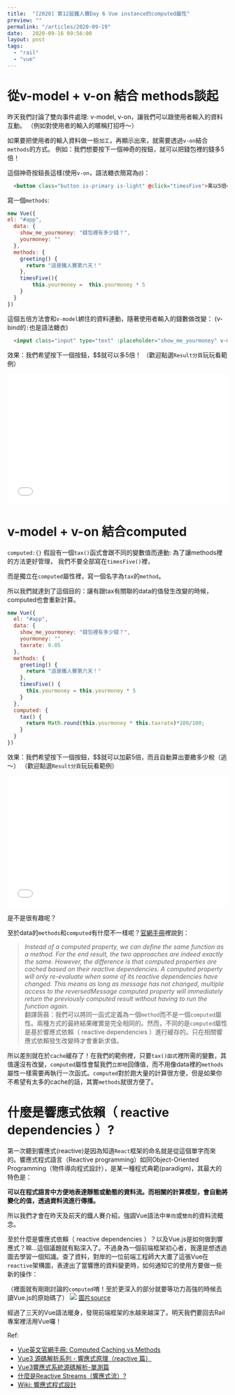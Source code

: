 ```yaml
---
title:  "[2020] 第12屆鐵人賽Day 6 Vue instance的computed屬性"
preview: ""
permalink: "/articles/2020-09-19"
date:   2020-09-16 09:56:00
layout: post
tags: 
  - "rail"
  - "vue"    
---
```


# 從v-model + v-on 結合 methods談起

昨天我們討論了雙向事件處理: v-model, v-on，讓我們可以跟使用者輸入的資料互動。
（例如對使用者的輸入的暱稱打招呼～）

如果要把使用者的輸入資料做一些`加工`，再顯示出來，就需要透過`v-on`結合`methods`的方式。
例如：我們想要按下一個神奇的按鈕，就可以把錢包裡的錢多5倍！

這個神奇按鈕長這樣(使用`v-on`，語法糖衣簡寫為`@`)：

```html
  <button class="button is-primary is-light" @click="timesFive">乘以5倍</button>
```

寫一個`methods`:

```javascript
new Vue({
el: "#app",
  data: {
    show_me_yourmoney: "錢包裡有多少錢？",
    yourmoney: ""
  },
  methods: {
    greeting() {
      return "這是鐵人賽第六天！"
    },
    timesFive(){
    	this.yourmoney =  this.yourmoney * 5
    }
  }
})

```

這個五倍方法會和`v-model`綁住的資料連動，隨著使用者輸入的錢數做改變：
(v-bind的`:`也是語法糖衣)

```html
  <input class="input" type="text" :placeholder="show_me_yourmoney" v-model="yourmoney">
```

效果：我們希望按下一個按鈕，$$就可以多5倍！
（歡迎點選`Result分頁`玩玩看範例）

<iframe width="100%" height="300" src="//jsfiddle.net/tingtinghsu/vwcuysnk/41/embedded/js,html,result/" allowfullscreen="allowfullscreen" allowpaymentrequest frameborder="0"></iframe>



# v-model + v-on 結合computed

`computed:{}`
假設有一個`tax()`函式會跟不同的變數值而連動:
為了讓methods裡的方法更好管理，
我們不要全部寫在`timesFive()`裡，

而是獨立在`computed`屬性裡，寫一個名字為`tax`的`method`。

所以我們就達到了這個目的：讓有跟tax有關聯的data的值發生改變的時候，computed也會重新計算。

```javascript
new Vue({
  el: "#app",
  data: {
    show_me_yourmoney: "錢包裡有多少錢？",
    yourmoney: "",
    taxrate: 0.05
  },
  methods: {
    greeting() {
      return "這是鐵人賽第六天！"
    },
    timesFive() {
      this.yourmoney = this.yourmoney * 5
    }
  },
  computed: {
    tax() {
      return Math.round(this.yourmoney * this.taxrate)*100/100;
    }
  }
})
```

效果：我們希望按下一個按鈕，$$就可以加薪5倍，而且自動算出要繳多少稅（逃～）
（歡迎點選`Result分頁`玩玩看範例）

<iframe width="100%" height="300" src="//jsfiddle.net/tingtinghsu/2kht10e3/30/embedded/js,html,result/" allowfullscreen="allowfullscreen" allowpaymentrequest frameborder="0"></iframe>

是不是很有趣呢？

至於data的`methods`和`computed`有什麼不一樣呢？[官網手冊](https://vuejs.org/v2/guide/computed.html)裡說到：

> *Instead of a computed property, we can define the same function as a method. For the end result, the two approaches are indeed exactly the same. However, the difference is that computed properties are cached based on their reactive dependencies. A computed property will only re-evaluate when some of its reactive dependencies have changed. This means as long as message has not changed, multiple access to the reversedMessage computed property will immediately return the previously computed result without having to run the function again.*  
翻譯蒟蒻：我們可以將同一函式定義為一個`method`而不是一個`computed`屬性。兩種方式的最終結果確實是完全相同的。然而，不同的是`computed`屬性是基於響應式依賴（ reactive dependencies ）進行緩存的。只在相關響應式依賴發生改變時才會重新求值。

所以差別就在於`cache`緩存了！在我們的範例裡，只要`tax()函式`裡所需的變數，其值還沒有改變，`computed`屬性會幫我們`立即地`回傳值，而不用像data裡的`methods`屬性一樣需要再執行一次函式。`computed`對於跑大量的計算很方便，但是如果你不希望有太多的cache的話，其實`methods`就很方便了。


# 什麼是響應式依賴（ reactive dependencies ）?

第一次聽到響應式(reactive)是因為知道`React`框架的命名就是從這個單字而來的。響應式程式語言（Reactive programming）如同Object-Oriented Programming（物件導向程式設計），是某一種程式典範(paradigm)，其最大的特色是：

**可以在程式語言中方便地表達靜態或動態的資料流。而相關的計算模型，會自動將變化的值，透過資料流進行傳播。**

所以我們才會在昨天及前天的鐵人賽介紹，強調Vue語法中`單向`或`雙向`的資料流概念。

至於什麼是響應式依賴（ reactive dependencies ）？以及Vue.js是如何做到響應式？嘛...這個議題就有點深入了。不過身為一個前端框架初心者，我還是想透過圖去學習一個知識。查了資料，對岸的一位前端工程師大大畫了這張Vue在`reactive`架構圖，表達出了當響應的資料變更時，如何通知它的使用方要做一些新的操作：

（裡面就有剛剛討論的`computed`唷！至於更深入的部分就要等功力高強的時候去讀Vue.js的原始碼了）
![](https://i.imgur.com/qamrdik.png)
[圖片source](https://zhuanlan.zhihu.com/p/85678790)


經過了三天的Vue語法暖身，發現前端框架的水越來越深了。明天我們要回去Rail專案裡活用Vue囉！

Ref: 

* [Vue英文官網手冊: Computed Caching vs Methods](https://vuejs.org/v2/guide/computed.html)  
* [Vue3 源碼解析系列 - 響應式原理（reactive 篇）](https://zhuanlan.zhihu.com/p/87899787)  
* [Vue3響應式系統源碼解析-單測篇](https://zhuanlan.zhihu.com/p/85678790) 
* [什麼是Reactive Streams（響應式流）?](https://matthung0807.blogspot.com/2020/03/reactive-streams.html) 
* [Wiki: 響應式程式設計](https://zh.wikipedia.org/wiki/%E5%93%8D%E5%BA%94%E5%BC%8F%E7%BC%96%E7%A8%8B) 